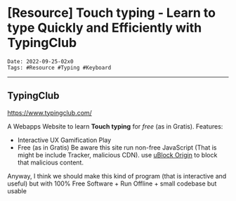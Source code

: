 # [Resource] Touch typing - Learn to type Quickly and Efficiently with TypingClub

```
Date: 2022-09-25-02x0
Tags: #Resource #Typing #Keyboard
```

---

## TypingClub

<https://www.typingclub.com/>

A Webapps Website to learn **Touch typing** for *free* (as in Gratis).
Features:  
- Interactive UX Gamification
Play
- Free (as in Gratis)
Be aware this site run non-free JavaScript (That is might be include Tracker, malicious CDN). 
use [uBlock Origin](https://ublockorigin.com/) to block that malicious content.  

Anyway, I think we should make this kind of program (that is interactive and useful) but with 100% Free Software + Run Offline + small codebase but usable
